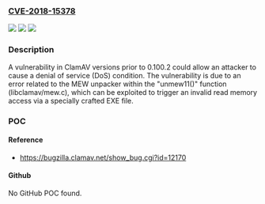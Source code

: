 ### [CVE-2018-15378](https://cve.mitre.org/cgi-bin/cvename.cgi?name=CVE-2018-15378)
![](https://img.shields.io/static/v1?label=Product&message=ClamAV&color=blue)
![](https://img.shields.io/static/v1?label=Version&message=n%2Fa&color=blue)
![](https://img.shields.io/static/v1?label=Vulnerability&message=CWE-125&color=brighgreen)

### Description

A vulnerability in ClamAV versions prior to 0.100.2 could allow an attacker to cause a denial of service (DoS) condition. The vulnerability is due to an error related to the MEW unpacker within the "unmew11()" function (libclamav/mew.c), which can be exploited to trigger an invalid read memory access via a specially crafted EXE file.

### POC

#### Reference
- https://bugzilla.clamav.net/show_bug.cgi?id=12170

#### Github
No GitHub POC found.

